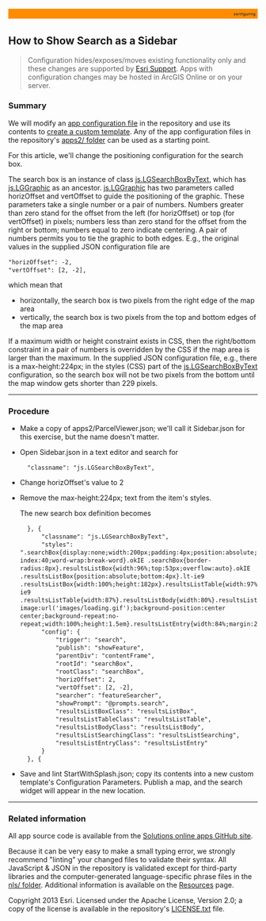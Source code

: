 [js.LGSearchBoxByText]: http://localgovtemplates2.esri.com/support/local-government-online-apps/doc/js2_doc/js.LGSearchBoxByText.html
[js.LGGraphic]: http://localgovtemplates2.esri.com/support/local-government-online-apps/doc/js2_doc/js.LGGraphic.html
[StartWithSplash.json]: ../examples2/StartWithSplash.json

[app configuration file]: UnderstandingConfigurationFile.md
[create a custom template]: HowToCreateCustomTemplate.md
[apps2/ folder]: ../../apps2/
[Solutions online apps GitHub site]: https://github.com/Esri/local-government-online-apps
[doc/examples2/ folder]: ../examples2/
[nls/ folder]: ../../nls/
[Resources]: Resources.md
[Esri Support]: http://support.esri.com/
[LICENSE.txt]: ../../LICENSE.txt

![](images/configuring.png)

## How to Show Search as a Sidebar

> Configuration hides/exposes/moves existing functionality only and these changes are supported by [Esri Support][].
> Apps with configuration changes may be hosted in ArcGIS Online or on your server.

### Summary

We will modify an [app configuration file][] in the repository and use its contents to [create a custom template][]. Any of the app configuration files in the repository's [apps2/ folder] can be used as a starting point.

For this article, we'll change the positioning configuration for the search box.

The search box is an instance of class [js.LGSearchBoxByText][], which has [js.LGGraphic][] as an ancestor. [js.LGGraphic][] has two parameters called horizOffset and vertOffset to guide the positioning of the graphic. These parameters take a single number or a pair of numbers. Numbers greater than zero stand for the offset from the left (for horizOffset) or top (for vertOffset) in pixels; numbers less than zero stand for the offset from the right or bottom; numbers equal to zero indicate centering. A pair of numbers permits you to tie the graphic to both edges. E.g., the original values in the supplied JSON configuration file are

	"horizOffset": -2,
	"vertOffset": [2, -2],

which mean that

- horizontally, the search box is two pixels from the right edge of the map area
- vertically, the search box is two pixels from the top and bottom edges of the map area

If a maximum width or height constraint exists in CSS, then the right/bottom constraint in a pair of numbers is overridden by the CSS if the map area is larger than the maximum. In the supplied JSON configuration file, e.g., there is a max-height:224px; in the styles (CSS) part of the [js.LGSearchBoxByText][] configuration, so the search box will not be two pixels from the bottom until the map window gets shorter than 229 pixels.

----------
### Procedure

* Make a copy of apps2/ParcelViewer.json; we'll call it Sidebar.json for this exercise, but the name doesn't matter.

* Open Sidebar.json in a text editor and search for

		"classname": "js.LGSearchBoxByText",

* Change horizOffset's value to 2
- Remove the max-height:224px; text from the item's styles.

	The new search box definition becomes

		}, {
		    "classname": "js.LGSearchBoxByText",
		    "styles": ".searchBox{display:none;width:200px;padding:4px;position:absolute;overflow:hidden;z-index:40;word-wrap:break-word}.okIE .searchBox{border-radius:8px}.resultsListBox{width:96%;top:53px;overflow:auto}.okIE .resultsListBox{position:absolute;bottom:4px}.lt-ie9 .resultsListBox{width:100%;height:182px}.resultsListTable{width:97%;margin:4px}.lt-ie9 .resultsListTable{width:87%}.resultsListBody{width:80%}.resultsListSearching{background-image:url('images/loading.gif');background-position:center center;background-repeat:no-repeat;width:100%;height:1.5em}.resultsListEntry{width:84%;margin:2px;padding:4px;cursor:pointer}",
		    "config": {
		        "trigger": "search",
		        "publish": "showFeature",
		        "parentDiv": "contentFrame",
		        "rootId": "searchBox",
		        "rootClass": "searchBox",
		        "horizOffset": 2,
		        "vertOffset": [2, -2],
		        "searcher": "featureSearcher",
		        "showPrompt": "@prompts.search",
		        "resultsListBoxClass": "resultsListBox",
		        "resultsListTableClass": "resultsListTable",
		        "resultsListBodyClass": "resultsListBody",
		        "resultsListSearchingClass": "resultsListSearching",
		        "resultsListEntryClass": "resultsListEntry"
		    }
		}, {


* Save and lint StartWithSplash.json; copy its contents into a new custom template's Configuration Parameters. Publish a map, and the search widget will appear in the new location.

----------
### Related information

All app source code is available from the [Solutions online apps GitHub site][].

Because it can be very easy to make a small typing error, we strongly recommend "linting" your changed files to validate their syntax. All JavaScript & JSON in the repository is validated except for third-party libraries and the computer-generated language-specific phrase files in the [nls/ folder][]. Additional information is available on the [Resources][] page.

Copyright 2013 Esri. Licensed under the Apache License, Version 2.0; a copy of the license is available in the repository's [LICENSE.txt][] file.